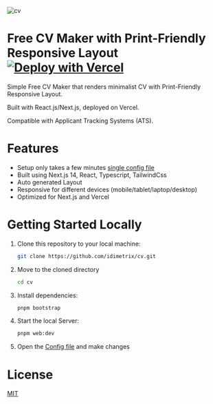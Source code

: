 ![cv](https://raw.githubusercontent.com/idimetrix/cv/main/apps/web/public/full.png)

# Free CV Maker with Print-Friendly Responsive Layout [![Deploy with Vercel](https://vercel.com/button)](https://vercel.com/new/clone?repository-url=https://github.com/idimetrix/cv)

Simple Free CV Maker that renders minimalist CV with Print-Friendly Responsive Layout.

Built with React.js/Next.js, deployed on Vercel.

Compatible with Applicant Tracking Systems (ATS).

# Features

- Setup only takes a few minutes [single config file](./apps/web/constants/index.tsx)
- Built using Next.js 14, React, Typescript, TailwindCss
- Auto generated Layout
- Responsive for different devices (mobile/tablet/laptop/desktop)
- Optimized for Next.js and Vercel

# Getting Started Locally

1. Clone this repository to your local machine:

   ```bash
   git clone https://github.com/idimetrix/cv.git
   ```

2. Move to the cloned directory

   ```bash
   cd cv
   ```

3. Install dependencies:

   ```bash
   pnpm bootstrap
   ```

4. Start the local Server:

   ```bash
   pnpm web:dev
   ```

5. Open the [Config file](./apps/web/constants/index.tsx) and make changes

# License

[MIT](https://choosealicense.com/licenses/mit/)
